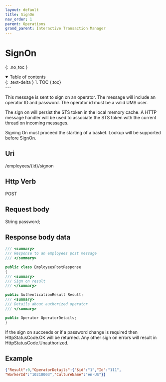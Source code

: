 ```yaml
---
layout: default
title: SignOn  
nav_order: 1
parent: Operations
grand_parent: Interactive Transaction Manager
---
```

# SignOn
{: .no_toc }
<details open markdown="block">
  <summary>
    Table of contents
  </summary>
  {: .text-delta }
1. TOC
{:toc}
</details>
---

This message is sent to sign on an operator. The message will include an
operator ID and password. The operator id must be a valid UMS user.

The sign on will persist the STS token in the local memory cache. A HTTP
message handler will be used to associate the STS token with the current
thread on incoming messages.

Signing On must proceed the starting of a basket. Lookup will be
supported before SignOn.

## Uri 
/employees/{id}/signon

## Http Verb
POST

## Request body

String password;

## Response body data
```csharp
/// <summary>
/// Response to an employees post message
/// </summary>

public class EmployeesPostResponse
{
/// <summary>
/// Sign on result
/// </summary>

public AuthenticationResult Result;
/// <summary>
/// Details about authorized operator
/// </summary>

public Operator OperatorDetails;
}
```
If the sign on succeeds or if a password change is required then
HttpStatusCode.OK will be returned. Any other sign on errors will result
in HttpStatusCode.Unauthorized.

## Example
```json
{"Result":0,"OperatorDetails":{"$id":"1","Id":"111",
"WorkerId":"10210003","CultureName":"en-US"}}
```